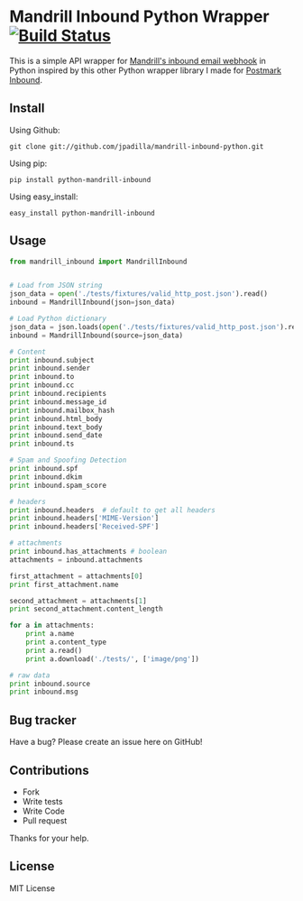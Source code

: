 # Mandrill Inbound Python Wrapper [![Build Status](https://travis-ci.org/jpadilla/mandrill-inbound-python.png?branch=master)](https://travis-ci.org/jpadilla/mandrill-inbound-python)


This is a simple API wrapper for [Mandrill's inbound email webhook](http://help.mandrill.com/entries/22092308-What-is-the-format-of-inbound-email-webhooks-)
in Python inspired by this other Python wrapper library I made for [Postmark Inbound](https://github.com/jpadilla/postmark-inbound-python).

## Install

Using Github:

```
git clone git://github.com/jpadilla/mandrill-inbound-python.git
```

Using pip:

```
pip install python-mandrill-inbound
```

Using easy_install:

```
easy_install python-mandrill-inbound
```


Usage
-----

```python
from mandrill_inbound import MandrillInbound


# Load from JSON string
json_data = open('./tests/fixtures/valid_http_post.json').read()
inbound = MandrillInbound(json=json_data)

# Load Python dictionary
json_data = json.loads(open('./tests/fixtures/valid_http_post.json').read())
inbound = MandrillInbound(source=json_data)

# Content
print inbound.subject
print inbound.sender
print inbound.to
print inbound.cc
print inbound.recipients
print inbound.message_id
print inbound.mailbox_hash
print inbound.html_body
print inbound.text_body
print inbound.send_date
print inbound.ts

# Spam and Spoofing Detection
print inbound.spf
print inbound.dkim
print inbound.spam_score

# headers
print inbound.headers  # default to get all headers
print inbound.headers['MIME-Version']
print inbound.headers['Received-SPF']

# attachments
print inbound.has_attachments # boolean
attachments = inbound.attachments

first_attachment = attachments[0]
print first_attachment.name

second_attachment = attachments[1]
print second_attachment.content_length

for a in attachments:
	print a.name
	print a.content_type
	print a.read()
	print a.download('./tests/', ['image/png'])

# raw data
print inbound.source
print inbound.msg
```

Bug tracker
-----------

Have a bug? Please create an issue here on GitHub!


Contributions
-------------

* Fork
* Write tests
* Write Code
* Pull request

Thanks for your help.


License
---------------------

MIT License
